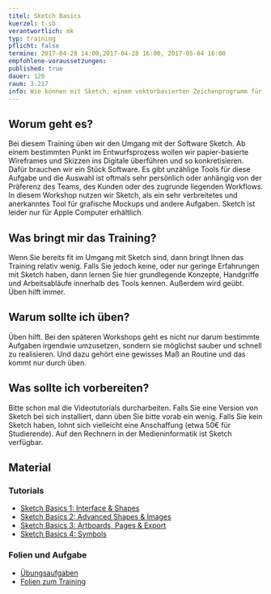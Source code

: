 ```yaml
---
titel: Sketch Basics
kuerzel: t-sb
verantwortlich: mk
typ: training
pflicht: false
termine: 2017-04-28 14:00,2017-04-28 16:00, 2017-05-04 16:00
empfohlene-voraussetzungen: 
published: true
dauer: 120
raum: 3.217
info: Wie können mit Sketch, einem vektorbasierten Zeichenprogramm für den Mac, Mockups für grafische Benutzeroberflächen und Interfaces erstellt werden?
---
```


## Worum geht es?

Bei diesem Training üben wir den Umgang mit der Software Sketch. Ab einem bestimmten Punkt im Entwurfsprozess wollen wir papier-basierte Wireframes und Skizzen ins Digitale überführen und so konkretisieren. Dafür brauchen wir ein Stück Software. Es gibt unzählige Tools für diese Aufgabe und die Auswahl ist oftmals sehr persönlich oder anhängig von der Präferenz des Teams, des Kunden oder des zugrunde liegenden Workflows. In diesem Workshop nutzen wir Sketch, als ein sehr verbreitetes und anerkanntes Tool für grafische Mockups und andere Aufgaben. Sketch ist leider nur für Apple Computer erhältlich. 


## Was bringt mir das Training?

Wenn Sie bereits fit im Umgang mit Sketch sind, dann bringt Ihnen das Training relativ wenig. Falls Sie jedoch keine, oder nur geringe Erfahrungen mit Sketch haben, dann lernen Sie hier grundlegende Konzepte, Handgriffe und Arbeitsabläufe innerhalb des Tools kennen. Außerdem wird geübt. Üben hilft immer.

## Warum sollte ich üben?

Üben hilft. Bei den späteren Workshops geht es nicht nur darum bestimmte Aufgaben irgendwie umzusetzen, sondern sie möglichst sauber und schnell zu realisieren. Und dazu gehört eine gewisses Maß an Routine und das kommt nur durch üben.

## Was sollte ich vorbereiten?

Bitte schon mal die Videotutorials durcharbeiten. Falls Sie eine Version von Sketch bei sich installiert, dann üben Sie bitte vorab ein wenig. Falls Sie kein Sketch haben, lohnt sich vielleicht eine Anschaffung (etwa 50€ für Studierende). Auf den Rechnern in der Medieninformatik ist Sketch verfügbar. 

## Material

### Tutorials

- [Sketch Basics 1: Interface & Shapes](https://www.youtube.com/watch?v=DjKnmDRwKEU&list=PLYDNry0Bi-MOnJuxLQ1XSfk3HVLXcHhq2&index=1)
- [Sketch Basics 2: Advanced Shapes & Images](https://www.youtube.com/watch?v=QiWZ8u0IQro&index=2&list=PLYDNry0Bi-MOnJuxLQ1XSfk3HVLXcHhq2)
- [Sketch Basics 3: Artboards, Pages & Export](https://www.youtube.com/watch?v=VgI-G7wMAiU&list=PLYDNry0Bi-MOnJuxLQ1XSfk3HVLXcHhq2&index=3)
- [Sketch Basics 4: Symbols](https://www.youtube.com/watch?v=yoPZnND0gKk&list=PLYDNry0Bi-MOnJuxLQ1XSfk3HVLXcHhq2&index=4)

### Folien und Aufgabe
- [Übungsaufgaben](../../download/training-sketch-basics/Sketch_Training_GdvK_SS_17_v2.zip)
- [Folien zum Training](../../download/training-sketch-basics/Sketch_Training_GdvK_SS_17_v2.zip)